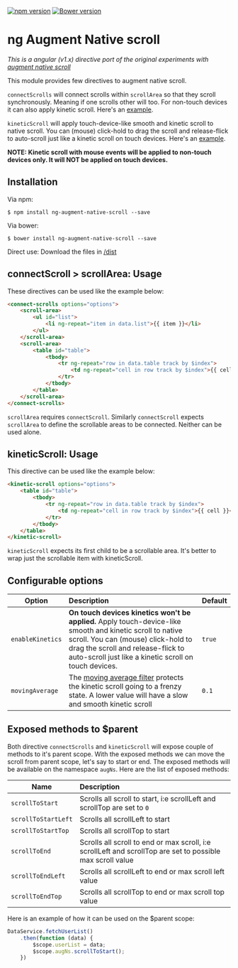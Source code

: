 [![npm version](https://badge.fury.io/js/ng-augment-native-scroll.svg)](https://badge.fury.io/js/ng-augment-native-scroll) [![Bower version](https://badge.fury.io/bo/ng-augment-native-scroll.svg)](https://badge.fury.io/bo/ng-augment-native-scroll)

ng Augment Native scroll
========================
_This is a angular (v1.x) directive port of the original experiments with [augment native scroll](https://github.com/iamvijaydev/augment-native-scroll)_

This module provides few directives to augment native scroll.

`connectScrolls` will connect scrolls within `scrollArea` so that they scroll synchronously. Meaning if one scrolls other will too. For non-touch devices it can also apply kinetic scroll. Here's an [example](https://iamvijaydev.github.io/ng-augment-native-scroll/examples/connectedScrolls.html).

`kineticScroll` will apply touch-device-like smooth and kinetic scroll to native scroll. You can (mouse) click-hold to drag the scroll and release-flick to auto-scroll just like a kinetic scroll on touch devices. Here's an [example](https://iamvijaydev.github.io/ng-augment-native-scroll/examples/kineticScroll.html).

**NOTE: Kinetic scroll with mouse events will be applied to non-touch devices only. It will NOT be applied on touch devices.**

## Installation
Via npm:
```
$ npm install ng-augment-native-scroll --save
```
Via bower:
```
$ bower install ng-augment-native-scroll --save
```

Direct use: Download the files in [/dist](https://github.com/iamvijaydev/ng-augment-native-scroll/tree/master/dist)


## connectScroll > scrollArea: Usage
These directives can be used like the example below:
```html
<connect-scrolls options="options">
    <scroll-area>
        <ul id="list">
            <li ng-repeat="item in data.list">{{ item }}</li>
        </ul>
    </scroll-area>
    <scroll-area>
        <table id="table">
            <tbody>
                <tr ng-repeat="row in data.table track by $index">
                    <td ng-repeat="cell in row track by $index">{{ cell }}</td>
                </tr>
            </tbody>
        </table>
    </scroll-area>
</connect-scrolls>
```
`scrollArea` requires `connectScroll`. Similarly `connectScroll` expects `scrollArea` to define the scrollable areas to be connected. Neither can be used alone.

## kineticScroll: Usage
This directive can be used like the example below:
```html
<kinetic-scroll options="options">
    <table id="table">
        <tbody>
            <tr ng-repeat="row in data.table track by $index">
                <td ng-repeat="cell in row track by $index">{{ cell }}</td>
            </tr>
        </tbody>
    </table>
</kinetic-scroll>
```
`kineticScroll` expects its first child to be a scrollable area. It's better to wrap just the scrollable item with kineticScroll.

## Configurable options
Option | Description | Default
--- | :--- | :---
`enableKinetics` | **On touch devices kinetics won't be applied.** Apply touch-device-like smooth and kinetic scroll to native scroll. You can (mouse) click-hold to drag the scroll and release-flick to auto-scroll just like a kinetic scroll on touch devices. | `true`
`movingAverage` | The [moving average filter](https://en.wikipedia.org/wiki/Moving_average) protects the kinetic scroll going to a frenzy state. A lower value will have a slow and smooth kinetic scroll | `0.1`


## Exposed methods to $parent
Both directive `connectScrolls` and `kineticScroll` will expose couple of methods to it's parent scope. With the exposed methods we can move the scroll from parent scope, let's say to start or end. The exposed methods will be available on the namespace `augNs`. Here are the list of exposed methods:

Name | Description
--- | :---
`scrollToStart` | Scrolls all scroll to start, i:e scrollLeft and scrollTop are set to `0`
`scrollToStartLeft` | Scrolls all scrollLeft to start
`scrollToStartTop` | Scrolls all scrollTop to start
`scrollToEnd` | Scrolls all scroll to end or max scroll, i:e scrollLeft and scrollTop are set to possible max scroll value
`scrollToEndLeft` | Scrolls all scrollLeft to end or max scroll left value
`scrollToEndTop` | Scrolls all scrollTop to end or max scroll top value

Here is an example of how it can be used on the $parent scope:
```javascript
DataService.fetchUserList()
    .then(function (data) {
        $scope.userList = data;
        $scope.augNs.scrollToStart();
    })
```
